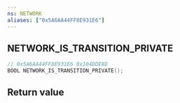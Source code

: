 ```yaml
---
ns: NETWORK
aliases: ["0x5A6AA44FF8E931E6"]
---
```

## NETWORK_IS_TRANSITION_PRIVATE

```c
// 0x5A6AA44FF8E931E6 0x104DDE8D
BOOL NETWORK_IS_TRANSITION_PRIVATE();
```


## Return value
